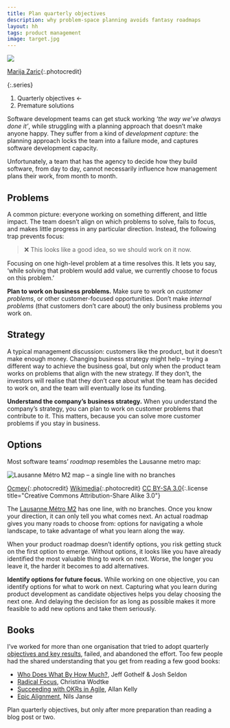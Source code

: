 ```yaml
---
title: Plan quarterly objectives
description: why problem-space planning avoids fantasy roadmaps
layout: hh
tags: product management
image: target.jpg
---
```


![](target.jpg)

[Marija Zaric](https://unsplash.com/photos/h2G3wT-aRL8){:.photocredit}

{:.series}
1. Quarterly objectives ←
2. Premature solutions

Software development teams can get stuck working _‘the way we’ve always done it’_,
while struggling with a planning approach that doesn’t make anyone happy.
They suffer from a kind of _development capture_:
the planning approach locks the team into a failure mode, and captures software development capacity.

Unfortunately, a team that has the agency to decide how they build software, from day to day,
cannot necessarily influence how management plans their work, from month to month.


## Problems

A common picture: everyone working on something different, and little impact.
The team doesn’t align on which problems to solve, fails to focus,
and makes little progress in any particular direction.
Instead, the following trap prevents focus:

> ❌ This looks like a good idea, so we should work on it now.

Focusing on one high-level problem at a time resolves this.
It lets you say, ‘while solving that problem would add value, we currently choose to focus on this problem.’

**Plan to work on business problems.**
Make sure to work on _customer problems_, or other customer-focused opportunities.
Don’t make _internal problems_ (that customers don’t care about) the only business problems you work on.


## Strategy

A typical management discussion: customers like the product, but it doesn’t make enough money.
Changing business strategy might help – trying a different way to achieve the business goal,
but only when the product team works on problems that align with the new strategy.
If they don’t, the investors will realise that they don’t care about what the team has decided to work on,
and the team will eventually lose its funding.

**Understand the company’s business strategy.**
When you understand the company’s strategy,
you can plan to work on customer problems that contribute to it.
This matters, because you can solve more customer problems if you stay in business.


## Options

Most software teams’ _roadmap_ resembles the Lausanne metro map:

![Lausanne Métro M2 map – a single line with no branches](lausanne-metro.webp)

[Ocmey](https://commons.wikimedia.org/wiki/User:Ocmey){:.photocredit}
[Wikimedia](https://commons.wikimedia.org/w/index.php?curid=7716247){:.photocredit}
[CC BY-SA 3.0](https://creativecommons.org/licenses/by-sa/3.0/){:.license title="Creative Commons Attribution-Share Alike 3.0"}

The [Lausanne Métro M2](https://en.wikipedia.org/wiki/Lausanne_Métro) has one line, with no branches.
Once you know your direction, it can only tell you what comes next.
An actual roadmap gives you many roads to choose from:
options for navigating a whole landscape, to take advantage of what you learn along the way.

When your product roadmap doesn’t identify options, you risk getting stuck on the first option to emerge.
Without options, it looks like you have already identified the most valuable thing to work on next.
Worse, the longer you leave it, the harder it becomes to add alternatives.

**Identify options for future focus.**
While working on one objective, you can identify options for what to work on next.
Capturing what you learn during product development as candidate objectives helps you delay choosing the next one.
And delaying the decision for as long as possible makes it more feasible to add new options and take them seriously.


## Books

I’ve worked for more than one organisation that tried to adopt quarterly
[objectives and key results](https://en.wikipedia.org/wiki/Objectives_and_key_results),
failed, and abandoned the effort.
Too few people had the shared understanding that you get from reading a few good books:

* [Who Does What By How Much?](who-does-what-by-how-much-review), Jeff Gothelf & Josh Seldon
* [Radical Focus](radical-focus), Christina Wodtke
* [Succeeding with OKRs in Agile](agile-okrs-review), Allan Kelly
* [Epic Alignment](epic-alignment-review), Nils Janse

Plan quarterly objectives, but only after more preparation than reading a blog post or two.
